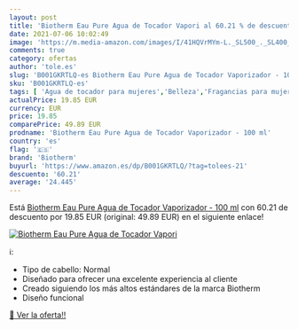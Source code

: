 ```yaml
---
layout: post
title: 'Biotherm Eau Pure Agua de Tocador Vapori al 60.21 % de descuento'
date: 2021-07-06 10:02:49
image: 'https://m.media-amazon.com/images/I/41HQVrMYm-L._SL500_._SL400_.jpg'
comments: true
category: ofertas
author: 'tole.es'
slug: 'B001GKRTLQ-es Biotherm Eau Pure Agua de Tocador Vaporizador - 100 ml'
sku: 'B001GKRTLQ-es'
tags: [ 'Agua de tocador para mujeres','Belleza','Fragancias para mujeres','Perfumes y fragancias','agua','biotherm','de','tocador', ]
actualPrice: 19.85 EUR
currency: EUR
price: 19.85
comparePrice: 49.89 EUR
prodname: 'Biotherm Eau Pure Agua de Tocador Vaporizador - 100 ml'
country: 'es'
flag: '🇪🇸'
brand: 'Biotherm'
buyurl: 'https://www.amazon.es/dp/B001GKRTLQ/?tag=tolees-21'
descuento: '60.21'
average: '24.445'
---
```


Está [Biotherm Eau Pure Agua de Tocador Vaporizador - 100 ml](https://www.amazon.es/dp/B001GKRTLQ/?tag=tolees-21) con 60.21 de descuento por 19.85 EUR (original: 49.89 EUR) en el siguiente enlace!

[![Biotherm Eau Pure Agua de Tocador Vapori](https://m.media-amazon.com/images/I/41HQVrMYm-L._SL500_._SL400_.jpg)](https://www.amazon.es/dp/B001GKRTLQ/?tag=tolees-21)

ℹ️:

- Tipo de cabello: Normal
- Diseñado para ofrecer una excelente experiencia al cliente
- Creado siguiendo los más altos estándares de la marca Biotherm
- Diseño funcional

[🛒 Ver la oferta!!](https://www.amazon.es/dp/B001GKRTLQ/?tag=tolees-21)
